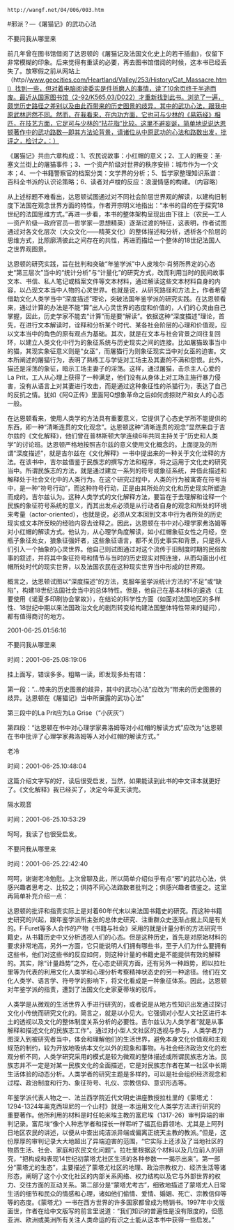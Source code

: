 `http://wangf.net/04/006/003.htm`

#邪派？—《屠猫记》的武功心法

不要问我从哪里来

前几年曾在图书馆借阅了达恩顿的《屠猫记及法国文化史上的若干插曲》，仅留下非常模糊的印象。后来觉得有重读的必要，再去图书馆借阅的时候，这本书已经丢失了。放寒假之前从网站上（http//www.geocities.com/Heartland/Valley/253/History/Cat_Massacre.html）找到一些，但对着电脑阅读委实是件折磨人的事情，读了10余页终于半途而废。最近从国家图书馆（2-92/K565.03/D022）才重新找到此书。浏览了一遍，颇觉历史路径之差别以及由此而带来的历史图景的歧异，其中的武功心法，跟我中原武林迥然不同。然而，在我看来，在内功方面，它也可与少林的《易筋经》相匹，在技艺方面，它足可与少林的“拈花指”比较。这里不避妄诞，简单地说说达恩顿著作中的武功路数—即其方法论背景，请诸位从中原武功的心法和路数出发，批评之，检讨之。：） 

《屠猫记》共由六章构成：1、农民说故事：小红帽的意义；2、工人的叛变：圣·塞文兰街上的屠猫事件；3、一个资产阶级对世界的秩序安排：城市作为一个文本；4、一个书籍警察官的档案分类：文学界的分析；5、哲学家整理知识系谱：百科全书派的认识论策略；6、读者对卢梭的反应：浪漫情感的构建。（内容略） 

从上述标题不难看出，达恩顿试图通过对不同社会阶层世界观的解读，以建构旧制度下法国在观念世界方面的特性，作者开宗明义地指出：“本书的目的在于探究18世纪的法国思维方式。”再进一步看，本书的整体架构呈现出由下往上（农民—工人—资产阶级—政府官员—哲学家—思想精英）逐渐过渡的特征，这表明，作者试图通过对各文化层次（大众文化——精英文化）的整体描述和分析，透析各个阶层的思维方式，比照廓清彼此之间存在的共性，再进而描绘一个整体的18世纪法国人之世界观图景。 

达恩顿的研究实践，旨在批判和突破“年鉴学派”中人皮埃尔·肖努所界定的心态史“第三层次”当中的“统计分析”与“计量化”的研究方式，改而利用当时的民间故事文本、书信、私人笔记或档案文件等文本材料，通过解读这些文本材料自身的内容，以凸现文本当中人物的心灵世界。也就是说，从研究路径和方法上，作者希望借助文化人类学当中“深度描述”理论，突破法国年鉴学派的研究实践。在达恩顿看来，通过计算的办法是不能“算”出人心灵世界的态度和价值的，人们的心灵由自己掌握，因此，历史学家不能去“计算”而是要“解读”。依据这种“深度描述”理论，首先，在进行文本解读时，诠释和分析某个时代、某各社会阶层的心理和价值观，应以文本当中的角色的原有观点为基础。其次，就是在文本与社会背景之间往复回环，以建立人类文化中行为的象征系统与历史现实之间的连接。比如屠猫故事当中的猫，其现实象征意义则是“女巫”，而屠猫行为则象征现实当中对女巫的迫害。文本所阐述的屠猫行为，表明了熟练工与学徒对工场主及其妻的不满和怨恨。此外，猫还是淫荡的象征，暗示工场主妻子的淫荡。这样，通过屠猫，击杀主人心爱的La Prit，工人从心理上获得了一种满足，他们没有从身体上对工场主施行暴力侵害，没有从语言上对其妻进行攻击，而是通过这种象征性的杀猫行为，表达了自己的反抗之情。犹如《阿Q正传》里面阿Q想象革命之后如何虏掠财产和女人的心态一般。 

在达恩顿看来，使用人类学的方法具有重要意义，它提供了心态史学所不能提供的东西，即一种“清晰连贯的文化观念”。达恩顿这种“清晰连贯的观念”显然来自于吉尔兹的《文化解释》，他们曾在普林斯顿大学连续6年共同主持关于“历史和人类学”的讨论班。达恩顿严格地按照吉尔兹的意义使用文化概念的。上面提及的所谓“深度描述”，就是吉尔兹在《文化解释》一书中提出来的一种关于文化诠释的方法。在该书中，吉尔兹借鉴于民族志的撰写方法和程序，将之运用于文化史的研究当中。所谓民族志的方法，就是通过建立一系列的符号或象征系统，并借此描述和解释处于社会文化中的人类行为。在这个研究过程中，人类的行为被寓寄在符号当中，是一种“符号行动”，而这种符号行动，正是由其所处的文化和历史现实所塑造而成的。吉尔兹认为。这种人类学式的文化解释方法，要旨在于去理解和诠释一个民族的象征符号系统的意义，而其出发点必须是从行动者自身的观念和所处的环境来考量（actor-oriented），也就是说，必须从文本回到文本中行为者所处的历史现实或文本所反映的经验内容去诠释之。因此，达恩顿在书中对心理学家弗洛姆等对小红帽的解读方式。他认为，从心理学角度解读，如小红帽象征女性之月经，空瓶子象征处女，狼象征强奸者，这些象征语言，都不关历史事实和背景，只是将人们引入一个抽象的心灵世界。他自己则试图通过对这个流传于旧制度时期的民俗故事的叙述，并将其中象征符号和情节与当时的历史现实对照连接，从而勾画出小红帽所处时代的现实世界，以及法国农民在这种现实世界当中形成的世界观。 

概言之，达恩顿试图以“深度描述”的方法，克服年鉴学派统计方法的“不足”或“缺陷”，构建18世纪法国社会当中的总体特性。但是，他自己在基本材料的遴选（主要使用《诺夏多印刷协会掌故》），在结论的科学性方面（如面对法国地区的多样性、18世纪中期以来法国政治文化的剧烈转变给构建法国整体特性带来的疑问），都有值得商讨的地方。 

2001-06-25.01:56:16

不要问我从哪里来

时间：2001-06-25.08:19:06 

挂上面写，错误多多。粗略一读，即发现多处有错： 

第一段：“…带来的历史图景的歧异，其中的武功心法”应改为“带来的历史图景的歧异。达恩顿在《屠猫记》当中所展露的武功心法” 

第三段中的La Prit应为La Grise（“小灰灰”） 

第四段：“达恩顿在书中对心理学家弗洛姆等对小红帽的解读方式”应改为“达恩顿在书中批评了心理学家弗洛姆等人对小红帽的解读方式。”

老冷

时间：2001-06-25.10:48:04 

这篇介绍文字写的好，读后很受启发，当然，如果能读到此书的中文译本就更好了。《文化解释》我已经买了，决定今年夏天读完。

隔水观音

时间：2001-06-25.10:53:29 

呵呵，我读了也很受启发。

不要问我从哪里来

时间：2001-06-25.22:42:40 

呵呵，谢谢老冷勉慰。上次曾聊及此，所以简单介绍似乎有点“邪”的武功心法，供感兴趣者思考之、比较之；供持不同心法路数者批判之；供感兴趣者借鉴之。这里再简单补充介绍一点： 

达恩顿的批评和指责实际上是对着60年代末以来法国书籍史的研究。而这种书籍史研究的兴起，跟年鉴学派所主张的总体史研究、注重群众史逐渐占据上风是有关的。F·Furet等多人合作的产物《书籍与社会》采用的就是计量分析的方法研究书籍史，从书籍历史中又分析透视人们的心态。但是这种历史，首先是对原始材料的要求非常地高，另外一方面，它只能说明人们拥有哪些书，至于人们为什么要拥有这些书，他们对这些书的反应如何，则这种计量的书籍史是不能提供有效的解释的。其实，除“计量趋势”之外，在心态史研究方面，还有另外一种趋势，即以拉杜里等为代表的利用文化人类学和心理分析考察精神状态史的另一种途径。他们在文化人类学、语言学、符号学的影响下，将文化看成是一种象征体系。因此，达恩顿对年鉴学派的指责，遭到了法国文化史家夏蒂埃的驳斥。 

人类学是从微观的生活世界入手进行研究的，或者说是从地方性知识出发通过探讨文化小传统而研究文化的。简言之，就是以小见大。它强调对小型人文社区进行本土的透视以及文化的整体制度关系分析的必要性。吉尔兹认为人类学者“就是从事解释和描述文化的民族志工作”。通过对小型人文社区的透视与参与，人类学者力图深入到被研究者当中，体会和理解他们的生活世界，避免本身文化价值观和主观规范的制约，较为开放地吸纳本文化以外的现象和事物。与社会经济政治文化的宏观分析不同，人类学研究采用的模式是较为微观的整体描述或所谓民族志方法。民族志并不一定是对某一民族文化的全面描述，它是对民族志作者在某一社区中长期生活体验的动态分析。人类学者的研究主题是多样的，可以是社会组织经济观念和过程、政治制度和行为、象征符号、礼仪、宗教信仰、意识形态等。 

年鉴学派代表人物之一、法兰西学院近代文明史讲座教授拉杜里的《蒙塔尤：1294-1324年奥克西坦尼的一个山村》就是一本运用文化人类学方法进行研究的重要著作。他所利用的材料是时任帕米埃主教的富尼埃（1317-26）审判异端的审判记录。富尼埃“像个人种志学者和探长一样聆听了福瓦伯爵领地、尤其是上阿列日地区农民的讲述，以便从中查出纯洁派异端或偏离正统天主教的教派。”但是，这份厚厚的审判记录大大地超出了异端迫害的范围，“它实际上还涉及了当地社区的物质生活、社会、家庭和农民文化问题”。拉杜里根据这个材料以及几位前人的研究，“把构成和表现14世纪初蒙塔尤社区生活的各种参数一一揭示出来”。第一部分“蒙塔尤的生态”，主要描述了蒙塔尤社区的地理、政治宗教权力、经济生活等诸形态，阐明了这个小文化社区的内部关系网络、权力结构以及它与外部世界的权力、交往方面的互动关系。第二部分是“蒙塔尤考古”，细致地描述了蒙塔尤人日常生活的细节和民众的情感和心理，诸如他们偷情、爱情、婚姻、死亡、宗教信仰等等的态度。《蒙塔尤》一书在西方世界的许多国家都曾成为畅销书。1997年中文版面世，作者在给中文版写的前言里说道：“我们知识的普遍性是没有限度的，但愿亚洲、欧洲或美洲所有关注人类命运的有识之士能从这本书中获得一些启发。” 